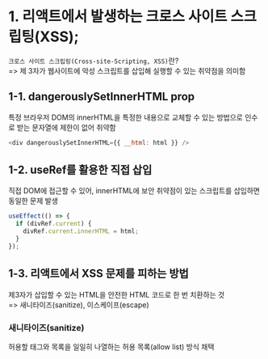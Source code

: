 # 1. 리액트에서 발생하는 크로스 사이트 스크립팅(XSS);

`크로스 사이트 스크립링(Cross-site-Scripting, XSS)`란?
<br/>
=> 제 3자가 웹사이트에 악성 스크립트를 삽입해 실행할 수 있는 취약점을 의미함

## 1-1. dangerouslySetInnerHTML prop

특정 브라우저 DOM의 innerHTML을 특정한 내용으로 교체할 수 있는 방법으로 인수로 받는 문자열에 제한이 없어 취약함

```js
<div dangerouslySetInnerHTML={{ __html: html }} />
```

## 1-2. useRef를 활용한 직접 삽입

직접 DOM에 접근할 수 있어, innerHTML에 보안 취약점이 있는 스크립트를 삽입하면 동일한 문제 발생

```jsx
useEffect(() => {
  if (divRef.current) {
    divRef.current.innerHTML = html;
  }
});
```

## 1-3. 리액트에서 XSS 문제를 피하는 방법

제3자가 삽입할 수 있는 HTML을 안전한 HTML 코드로 한 번 치환하는 것
<br/>
=> 새니타이즈(sanitize), 이스케이프(escape)

### 새니타이즈(sanitize)

허용할 태그와 목록을 일일히 나열하는 허용 목록(allow list) 방식 채택
